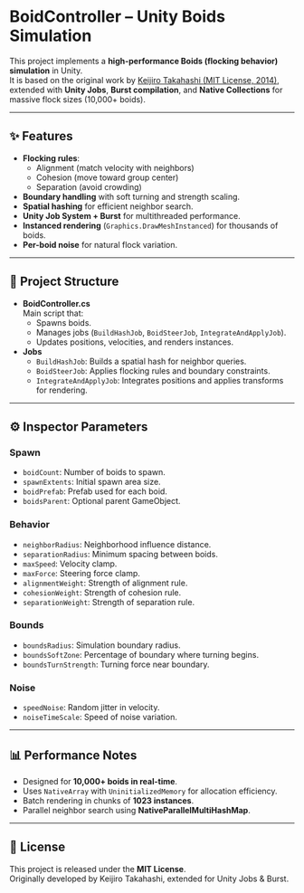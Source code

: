 # BoidController – Unity Boids Simulation

This project implements a **high-performance Boids (flocking behavior) simulation** in Unity.  
It is based on the original work by [Keijiro Takahashi (MIT License, 2014)](https://github.com/keijiro/Boids), extended with **Unity Jobs**, **Burst compilation**, and **Native Collections** for massive flock sizes (10,000+ boids).

---

## ✨ Features

- **Flocking rules**:
  - Alignment (match velocity with neighbors)
  - Cohesion (move toward group center)
  - Separation (avoid crowding)
- **Boundary handling** with soft turning and strength scaling.
- **Spatial hashing** for efficient neighbor search.
- **Unity Job System + Burst** for multithreaded performance.
- **Instanced rendering** (`Graphics.DrawMeshInstanced`) for thousands of boids.
- **Per-boid noise** for natural flock variation.

---

## 📂 Project Structure

- **BoidController.cs**  
  Main script that:
  - Spawns boids.
  - Manages jobs (`BuildHashJob`, `BoidSteerJob`, `IntegrateAndApplyJob`).
  - Updates positions, velocities, and renders instances.
- **Jobs**  
  - `BuildHashJob`: Builds a spatial hash for neighbor queries.  
  - `BoidSteerJob`: Applies flocking rules and boundary constraints.  
  - `IntegrateAndApplyJob`: Integrates positions and applies transforms for rendering.

---


## ⚙️ Inspector Parameters

### Spawn
- `boidCount`: Number of boids to spawn.
- `spawnExtents`: Initial spawn area size.
- `boidPrefab`: Prefab used for each boid.
- `boidsParent`: Optional parent GameObject.

### Behavior
- `neighborRadius`: Neighborhood influence distance.
- `separationRadius`: Minimum spacing between boids.
- `maxSpeed`: Velocity clamp.
- `maxForce`: Steering force clamp.
- `alignmentWeight`: Strength of alignment rule.
- `cohesionWeight`: Strength of cohesion rule.
- `separationWeight`: Strength of separation rule.

### Bounds
- `boundsRadius`: Simulation boundary radius.
- `boundsSoftZone`: Percentage of boundary where turning begins.
- `boundsTurnStrength`: Turning force near boundary.

### Noise
- `speedNoise`: Random jitter in velocity.
- `noiseTimeScale`: Speed of noise variation.

---

## 📊 Performance Notes

- Designed for **10,000+ boids in real-time**.
- Uses `NativeArray` with `UninitializedMemory` for allocation efficiency.
- Batch rendering in chunks of **1023 instances**.
- Parallel neighbor search using **NativeParallelMultiHashMap**.

---

## 📜 License

This project is released under the **MIT License**.  
Originally developed by Keijiro Takahashi, extended for Unity Jobs & Burst.

